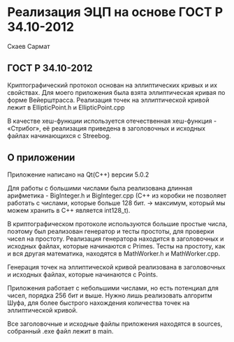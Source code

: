 # Реализация ЭЦП на основе ГОСТ Р 34.10-2012
Скаев Сармат

## ГОСТ Р 34.10-2012

Криптографический протокол основан на эллиптических кривых и их
свойствах. Для моего приложения была взята эллиптическая кривая по форме
Вейерштрасса. Реализация точек на эллиптической кривой лежит в
EllipticPoint.h и EllipticPoint.cpp

В качестве хеш-функции используется отечественная хеш-функция -
«Стрибог», её реализация приведена в заголовочных и исходных файлах
начинающихся с Streebog.

## О приложении

Приложение написано на Qt(C++) версии 5.0.2

Для работы с большими числами была реализована длинная арифметика -
BigInteger.h и BigInteger.cpp (C++ из коробки не позволяет работать с
числами, которые больше 128 бит. -\> максимум, который мы можем хранить
в C++ является int128_t).

В криптографическом протоколе используются большие простые числа,
поэтому был реализован генератор и тесты простоты, для проверки чисел на
простоту. Реализация генератора находится в заголовочных и исходных
файлах, которые начинаются с Primes. Тесты на простоту, как и вся другая
математика, находятся в MathWorker.h и MathWorker.cpp.

Генерация точек на эллиптической кривой реализована в заголовочных и
исходных файлах, которые начинаются с Points.

Приложения работает с небольшими числами, но есть потенциал для чисел,
порядка 256 бит и выше. Нужно лишь реализовать алгоритм Шуфа, для более
быстрого нахождения количества точек на эллиптической кривой.

Все заголовочные и исходные файлы приложения находятся в sources,
собранный .exe файл лежит в main.
